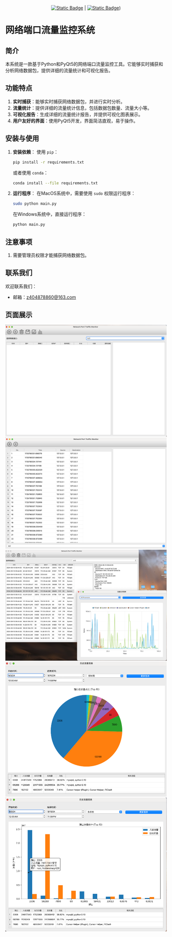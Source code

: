 <div align="center">
  
  [![Static Badge](https://img.shields.io/badge/%E7%AE%80%E4%BD%93%E4%B8%AD%E6%96%87-%40hiddenSharp429-red)](https://github.com/hiddenSharp429/STU-Youth-League-Committee-WeChat-Mini-Program/blob/master/README_CN.md)    |  [![Static Badge](https://img.shields.io/badge/English-%40hiddenSharp429-blue)](https://github.com/hiddenSharp429/STU-Youth-League-Committee-WeChat-Mini-Program)) 
  
</div>

# 网络端口流量监控系统

## 简介

本系统是一款基于Python和PyQt5的网络端口流量监控工具。它能够实时捕获和分析网络数据包，提供详细的流量统计和可视化报告。

## 功能特点

1. **实时捕获**：能够实时捕获网络数据包，并进行实时分析。
2. **流量统计**：提供详细的流量统计信息，包括数据包数量、流量大小等。
3. **可视化报告**：生成详细的流量统计报告，并提供可视化图表展示。
4. **用户友好的界面**：使用PyQt5开发，界面简洁直观，易于操作。

## 安装与使用

1. **安装依赖**：
    使用 `pip`：
    ```bash
    pip install -r requirements.txt
    ```

    或者使用 `conda`：
    ```bash
    conda install --file requirements.txt
    ```

2. **运行程序**：
    在MacOS系统中，需要使用 `sudo` 权限运行程序：
    ```bash
    sudo python main.py
    ```

    在Windows系统中，直接运行程序：
    ```bash
    python main.py
    ```

## 注意事项
1. 需要管理员权限才能捕获网络数据包。

## 联系我们
欢迎联系我们：
- 邮箱：z404878860@163.com

## 页面展示

![主界面](./images/main_window.png)
![捕获界面](./images/main_window2.png)
![流量统计](./images/traffic_statistics.png)
![流量图表](./images/traffic_chart.png)
![流量图表2](./images/traffic_chart2.png)